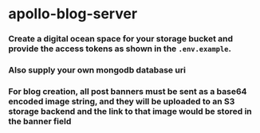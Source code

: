 # apollo-blog-server

### Create a digital ocean space for your storage bucket and provide the access tokens as shown in the `.env.example`.

### Also supply your own mongodb database uri

### For blog creation, all post banners must be sent as a base64 encoded image string, and they will be uploaded to an S3 storage backend and the link to that image would be stored in the banner field
